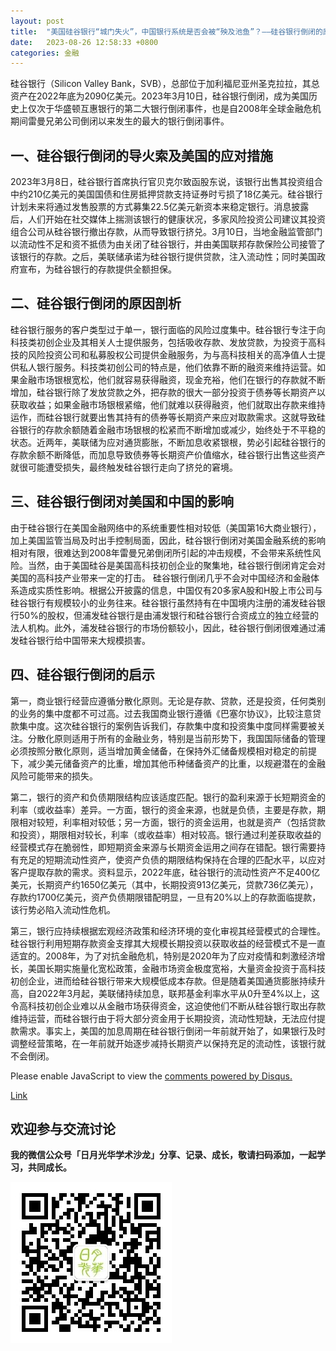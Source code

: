 ```yaml
---
layout: post
title:  "美国硅谷银行“城门失火”，中国银行系统是否会被“殃及池鱼”？——硅谷银行倒闭的原因、影响及启示"
date:   2023-08-26 12:58:33 +0800
categories: 金融
---
```


硅谷银行（Silicon Valley Bank，SVB），总部位于加利福尼亚州圣克拉拉，其总资产在2022年底为2090亿美元。2023年3月10日，硅谷银行倒闭，成为美国历史上仅次于华盛顿互惠银行的第二大银行倒闭事件，也是自2008年全球金融危机期间雷曼兄弟公司倒闭以来发生的最大的银行倒闭事件。

## 一、硅谷银行倒闭的导火索及美国的应对措施

2023年3月8日，硅谷银行首席执行官贝克尔致函股东说，该银行出售其投资组合中约210亿美元的美国国债和住房抵押贷款支持证券时亏损了18亿美元。硅谷银行计划未来将通过发售股票的方式募集22.5亿美元新资本来稳定银行。消息披露后，人们开始在社交媒体上揣测该银行的健康状况，多家风险投资公司建议其投资组合公司从硅谷银行撤出存款，从而导致银行挤兑。3月10日，当地金融监管部门以流动性不足和资不抵债为由关闭了硅谷银行，并由美国联邦存款保险公司接管了该银行的存款。之后，美联储承诺为硅谷银行提供贷款，注入流动性；同时美国政府宣布，为硅谷银行的存款提供全额担保。

## 二、硅谷银行倒闭的原因剖析

硅谷银行服务的客户类型过于单一，银行面临的风险过度集中。硅谷银行专注于向科技类初创企业及其相关人士提供服务，包括吸收存款、发放贷款，为投资于高科技的风险投资公司和私募股权公司提供金融服务，为与高科技相关的高净值人士提供私人银行服务。科技类初创公司的特点是，他们依靠不断的融资来维持运营。如果金融市场银根宽松，他们就容易获得融资，现金充裕，他们在银行的存款就不断增加，硅谷银行除了发放贷款之外，把存款的很大一部分投资于债券等长期资产以获取收益；如果金融市场银根紧缩，他们就难以获得融资，他们就取出存款来维持运作，而硅谷银行就要出售其持有的债券等长期资产来应对取款需求。这就导致硅谷银行的存款余额随着金融市场银根的松紧而不断增加或减少，始终处于不平稳的状态。近两年，美联储为应对通货膨胀，不断加息收紧银根，势必引起硅谷银行的存款余额不断降低，而加息导致债券等长期资产价值缩水，硅谷银行出售这些资产就很可能遭受损失，最终触发硅谷银行走向了挤兑的窘境。

## 三、硅谷银行倒闭对美国和中国的影响

由于硅谷银行在美国金融网络中的系统重要性相对较低（美国第16大商业银行），加上美国监管当局及时出手控制局面，因此，硅谷银行倒闭对美国金融系统的影响相对有限，很难达到2008年雷曼兄弟倒闭所引起的冲击规模，不会带来系统性风险。当然，由于美国硅谷是美国高科技初创企业的聚集地，硅谷银行倒闭肯定会对美国的高科技产业带来一定的打击。
硅谷银行倒闭几乎不会对中国经济和金融体系造成实质性影响。根据公开披露的信息，中国仅有20多家A股和H股上市公司与硅谷银行有规模较小的业务往来。硅谷银行虽然持有在中国境内注册的浦发硅谷银行50%的股权，但浦发硅谷银行是由浦发银行和硅谷银行合资成立的独立经营的法人机构。此外，浦发硅谷银行的市场份额较小，因此，硅谷银行倒闭很难通过浦发硅谷银行给中国带来大规模损害。

## 四、硅谷银行倒闭的启示

第一，商业银行经营应遵循分散化原则。无论是存款、贷款，还是投资，任何类别的业务的集中度都不可过高。过去我国商业银行遵循《巴塞尔协议》，比较注意贷款集中度。这次硅谷银行的案例告诉我们，存款集中度和投资集中度同样需要被关注。分散化原则适用于所有的金融业务，特别是当前形势下，我国国际储备的管理必须按照分散化原则，适当增加黄金储备，在保持外汇储备规模相对稳定的前提下，减少美元储备资产的比重，增加其他币种储备资产的比重，以规避潜在的金融风险可能带来的损失。

第二，银行的资产和负债期限结构应该适度匹配。银行的盈利来源于长短期资金的利率（或收益率）差异。一方面，银行的资金来源，也就是负债，主要是存款，期限相对较短，利率相对较低；另一方面，银行的资金运用，也就是资产（包括贷款和投资），期限相对较长，利率（或收益率）相对较高。银行通过利差获取收益的经营模式存在脆弱性，即短期资金来源与长期资金运用之间存在错配。银行需要持有充足的短期流动性资产，使资产负债的期限结构保持在合理的匹配水平，以应对客户提取存款的需求。资料显示，2022年底，硅谷银行的流动性资产不足400亿美元，长期资产约1650亿美元（其中，长期投资913亿美元，贷款736亿美元），存款约1700亿美元，资产负债期限错配明显，一旦有20%以上的存款面临提款，该行势必陷入流动性危机。

第三，银行应持续根据宏观经济政策和经济环境的变化审视其经营模式的合理性。硅谷银行利用短期存款资金支撑其大规模长期投资以获取收益的经营模式不是一直适宜的。2008年，为了对抗金融危机，特别是2020年为了应对疫情和刺激经济增长，美国长期实施量化宽松政策，金融市场资金极度宽裕，大量资金投资于高科技初创企业，进而给硅谷银行带来大规模低成本存款。但是随着美国通货膨胀持续升高，自2022年3月起，美联储持续加息，联邦基金利率水平从0升至4%以上，这令高科技初创企业难以从金融市场获得资金，这迫使他们不断从硅谷银行取出存款维持运营，而硅谷银行由于将大部分资金用于长期投资，流动性短缺，无法应付提款需求。事实上，美国的加息周期在硅谷银行倒闭一年前就开始了，如果银行及时调整经营策略，在一年前就开始逐步减持长期资产以保持充足的流动性，该银行就不会倒闭。

<div id="disqus_thread"></div>
<script>
    /**
    *  RECOMMENDED CONFIGURATION VARIABLES: EDIT AND UNCOMMENT THE SECTION BELOW TO INSERT DYNAMIC VALUES FROM YOUR PLATFORM OR CMS.
    *  LEARN WHY DEFINING THESE VARIABLES IS IMPORTANT: https://disqus.com/admin/universalcode/#configuration-variables    */
    /*
    var disqus_config = function () {
    this.page.url = PAGE_URL;  // Replace PAGE_URL with your page's canonical URL variable
    this.page.identifier = PAGE_IDENTIFIER; // Replace PAGE_IDENTIFIER with your page's unique identifier variable
    };
    */
    (function() { // DON'T EDIT BELOW THIS LINE
    var d = document, s = d.createElement('script');
    s.src = 'https://longmen168.disqus.com/embed.js';
    s.setAttribute('data-timestamp', +new Date());
    (d.head || d.body).appendChild(s);
    })();
</script>
<noscript>Please enable JavaScript to view the <a href="https://disqus.com/?ref_noscript">comments powered by Disqus.</a></noscript>

<script id="dsq-count-scr" src="//longmen168.disqus.com/count.js" async></script>

<a href="https://longmen168.github.io#disqus_thread">Link</a>

## 欢迎参与交流讨论

**我的微信公众号「日月光华学术沙龙」分享、记录、成长，敬请扫码添加，一起学习，共同成长。**

![二维码](https://raw.githubusercontent.com/longmen168/longmen168.github.io/main/images/gongzhonghao.jpg)